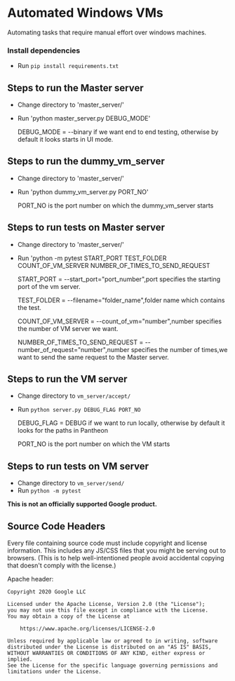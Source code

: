 # Automated Windows VMs

Automating tasks that require manual effort over windows machines.
### Install dependencies
* Run `pip install requirements.txt`
## Steps to run the Master server
* Change directory to 'master_server/'
* Run 'python master_server.py DEBUG_MODE'

    DEBUG_MODE = --binary if we want end to end testing, otherwise by default it looks starts in UI mode.
    
## Steps to run the dummy_vm_server
* Change directory to 'master_server/'
* Run 'python dummy_vm_server.py PORT_NO'
 
    PORT_NO is the port number on which the dummy_vm_server starts
    
## Steps to run tests on Master server
* Change directory to 'master_server/'
* Run 'python -m pytest START_PORT TEST_FOLDER COUNT_OF_VM_SERVER NUMBER_OF_TIMES_TO_SEND_REQUEST
    
    START_PORT = --start_port="port_number",port specifies the starting port of the vm server.
    
    TEST_FOLDER = --filename="folder_name",folder name which contains the test.
    
    COUNT_OF_VM_SERVER = --count_of_vm="number",number specifies the number of VM server we want.
    
    NUMBER_OF_TIMES_TO_SEND_REQUEST = --number_of_request="number",number specifies the number of times,we want to send the same request to the Master server. 
   
## Steps to run the VM server
* Change directory to `vm_server/accept/`
* Run `python server.py DEBUG_FLAG PORT_NO`
    
    DEBUG_FLAG = DEBUG if we want to run locally, otherwise by default it looks for the paths in Pantheon
    
    PORT_NO is the port number on which the VM starts
## Steps to run tests on VM server
* Change directory to `vm_server/send/`
* Run `python -m pytest`
    
**This is not an officially supported Google product.**

## Source Code Headers

Every file containing source code must include copyright and license
information. This includes any JS/CSS files that you might be serving out to
browsers. (This is to help well-intentioned people avoid accidental copying that
doesn't comply with the license.)

Apache header:

    Copyright 2020 Google LLC

    Licensed under the Apache License, Version 2.0 (the "License");
    you may not use this file except in compliance with the License.
    You may obtain a copy of the License at

        https://www.apache.org/licenses/LICENSE-2.0

    Unless required by applicable law or agreed to in writing, software
    distributed under the License is distributed on an "AS IS" BASIS,
    WITHOUT WARRANTIES OR CONDITIONS OF ANY KIND, either express or implied.
    See the License for the specific language governing permissions and
    limitations under the License.
